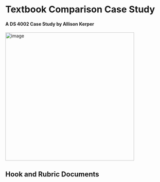 # Textbook Comparison Case Study
#### A DS 4002 Case Study by Allison Kerper
<img src="https://github.com/user-attachments/assets/1092dfc2-bb94-46a8-a45f-19c7077df06f" alt="image" width="400"/>

## Hook and Rubric Documents
